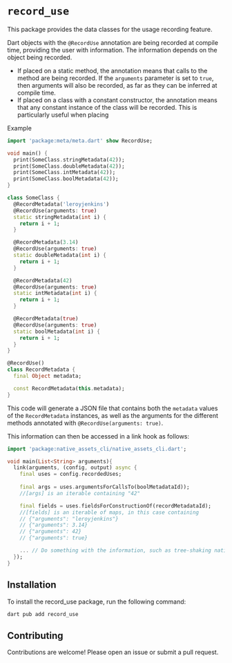 # `record_use`
This package provides the data classes for the usage recording feature.

Dart objects with the `@RecordUse` annotation are being recorded at compile 
time, providing the user with information. The information depends on the object
being recorded.

- If placed on a static method, the annotation means that calls to the method
are being recorded. If the `arguments` parameter is set to `true`, then
arguments will also be recorded, as far as they can be inferred at compile time.
- If placed on a class with a constant constructor, the annotation means that
any constant instance of the class will be recorded. This is particularly useful
when placing 

Example
```dart
import 'package:meta/meta.dart' show RecordUse;

void main() {
  print(SomeClass.stringMetadata(42));
  print(SomeClass.doubleMetadata(42));
  print(SomeClass.intMetadata(42));
  print(SomeClass.boolMetadata(42));
}

class SomeClass {
  @RecordMetadata('leroyjenkins')
  @RecordUse(arguments: true)
  static stringMetadata(int i) {
    return i + 1;
  }

  @RecordMetadata(3.14)
  @RecordUse(arguments: true)
  static doubleMetadata(int i) {
    return i + 1;
  }

  @RecordMetadata(42)
  @RecordUse(arguments: true)
  static intMetadata(int i) {
    return i + 1;
  }

  @RecordMetadata(true)
  @RecordUse(arguments: true)
  static boolMetadata(int i) {
    return i + 1;
  }
}

@RecordUse()
class RecordMetadata {
  final Object metadata;

  const RecordMetadata(this.metadata);
}

```
This code will generate a JSON file that contains both the `metadata` values of
the `RecordMetadata` instances, as well as the arguments for the different
methods annotated with `@RecordUse(arguments: true)`.

This information can then be accessed in a link hook as follows:
```dart
import 'package:native_assets_cli/native_assets_cli.dart';

void main(List<String> arguments){
  link(arguments, (config, output) async {
    final uses = config.recordedUses;
    
    final args = uses.argumentsForCallsTo(boolMetadataId));
    //[args] is an iterable containing "42"

    final fields = uses.fieldsForConstructionOf(recordMetadataId);
    //[fields] is an iterable of maps, in this case containing
    // {"arguments": "leroyjenkins"}
    // {"arguments": 3.14}
    // {"arguments": 42}
    // {"arguments": true}

    ... // Do something with the information, such as tree-shaking native assets
  });
}
```

## Installation
To install the record_use package, run the following command:

```bash
dart pub add record_use
```

## Contributing
Contributions are welcome! Please open an issue or submit a pull request.